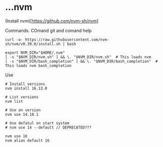 # ...nvm


(Install nvm)[https://github.com/nvm-sh/nvm]

Commands. COmand git and comand help
```
curl -o- https://raw.githubusercontent.com/nvm-sh/nvm/v0.39.0/install.sh | bash

export NVM_DIR="$HOME/.nvm"
[ -s "$NVM_DIR/nvm.sh" ] && \. "$NVM_DIR/nvm.sh"  # This loads nvm
[ -s "$NVM_DIR/bash_completion" ] && \. "$NVM_DIR/bash_completion"  # This loads nvm bash_completion

```
Use
```
# Install versions
nvm install 16.13.0

# List versions
nvm list

# Use on version
nvm use 14.18.1

# Use defatul on start system
# nvm use 14 --default // DEPRECATED???

nvm use 16
nvm alias default 16
```
